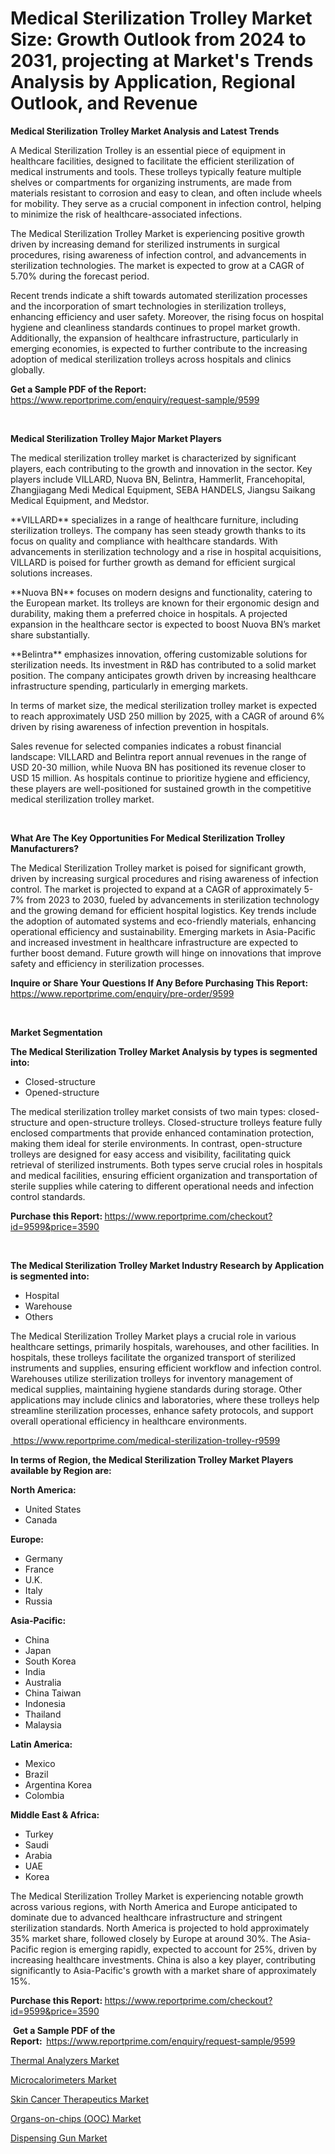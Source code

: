 <p><h1>Medical Sterilization Trolley Market Size: Growth Outlook from 2024 to 2031, projecting at Market's Trends Analysis by Application, Regional Outlook, and Revenue</h1></p><p><strong>Medical Sterilization Trolley Market Analysis and Latest Trends</strong></p>
<p><p>A Medical Sterilization Trolley is an essential piece of equipment in healthcare facilities, designed to facilitate the efficient sterilization of medical instruments and tools. These trolleys typically feature multiple shelves or compartments for organizing instruments, are made from materials resistant to corrosion and easy to clean, and often include wheels for mobility. They serve as a crucial component in infection control, helping to minimize the risk of healthcare-associated infections.</p><p>The Medical Sterilization Trolley Market is experiencing positive growth driven by increasing demand for sterilized instruments in surgical procedures, rising awareness of infection control, and advancements in sterilization technologies. The market is expected to grow at a CAGR of 5.70% during the forecast period. </p><p>Recent trends indicate a shift towards automated sterilization processes and the incorporation of smart technologies in sterilization trolleys, enhancing efficiency and user safety. Moreover, the rising focus on hospital hygiene and cleanliness standards continues to propel market growth. Additionally, the expansion of healthcare infrastructure, particularly in emerging economies, is expected to further contribute to the increasing adoption of medical sterilization trolleys across hospitals and clinics globally.</p></p>
<p><strong>Get a Sample PDF of the Report:&nbsp;</strong> <a href="https://www.reportprime.com/enquiry/request-sample/9599">https://www.reportprime.com/enquiry/request-sample/9599</a></p>
<p>&nbsp;</p>
<p><strong>Medical Sterilization Trolley Major Market Players</strong></p>
<p><p>The medical sterilization trolley market is characterized by significant players, each contributing to the growth and innovation in the sector. Key players include VILLARD, Nuova BN, Belintra, Hammerlit, Francehopital, Zhangjiagang Medi Medical Equipment, SEBA HANDELS, Jiangsu Saikang Medical Equipment, and Medstor. </p><p>**VILLARD** specializes in a range of healthcare furniture, including sterilization trolleys. The company has seen steady growth thanks to its focus on quality and compliance with healthcare standards. With advancements in sterilization technology and a rise in hospital acquisitions, VILLARD is poised for further growth as demand for efficient surgical solutions increases.</p><p>**Nuova BN** focuses on modern designs and functionality, catering to the European market. Its trolleys are known for their ergonomic design and durability, making them a preferred choice in hospitals. A projected expansion in the healthcare sector is expected to boost Nuova BN’s market share substantially.</p><p>**Belintra** emphasizes innovation, offering customizable solutions for sterilization needs. Its investment in R&D has contributed to a solid market position. The company anticipates growth driven by increasing healthcare infrastructure spending, particularly in emerging markets.</p><p>In terms of market size, the medical sterilization trolley market is expected to reach approximately USD 250 million by 2025, with a CAGR of around 6% driven by rising awareness of infection prevention in hospitals.</p><p>Sales revenue for selected companies indicates a robust financial landscape: VILLARD and Belintra report annual revenues in the range of USD 20-30 million, while Nuova BN has positioned its revenue closer to USD 15 million. As hospitals continue to prioritize hygiene and efficiency, these players are well-positioned for sustained growth in the competitive medical sterilization trolley market.</p></p>
<p>&nbsp;</p>
<p><strong>What Are The Key Opportunities For Medical Sterilization Trolley Manufacturers?</strong></p>
<p><p>The Medical Sterilization Trolley market is poised for significant growth, driven by increasing surgical procedures and rising awareness of infection control. The market is projected to expand at a CAGR of approximately 5-7% from 2023 to 2030, fueled by advancements in sterilization technology and the growing demand for efficient hospital logistics. Key trends include the adoption of automated systems and eco-friendly materials, enhancing operational efficiency and sustainability. Emerging markets in Asia-Pacific and increased investment in healthcare infrastructure are expected to further boost demand. Future growth will hinge on innovations that improve safety and efficiency in sterilization processes.</p></p>
<p><strong>Inquire or Share Your Questions If Any Before Purchasing This Report:</strong> <a href="https://www.reportprime.com/enquiry/pre-order/9599">https://www.reportprime.com/enquiry/pre-order/9599</a></p>
<p>&nbsp;</p>
<p><strong>Market Segmentation</strong></p>
<p><strong>The Medical Sterilization Trolley Market Analysis by types is segmented into:</strong></p>
<p><ul><li>Closed-structure</li><li>Opened-structure</li></ul></p>
<p><p>The medical sterilization trolley market consists of two main types: closed-structure and open-structure trolleys. Closed-structure trolleys feature fully enclosed compartments that provide enhanced contamination protection, making them ideal for sterile environments. In contrast, open-structure trolleys are designed for easy access and visibility, facilitating quick retrieval of sterilized instruments. Both types serve crucial roles in hospitals and medical facilities, ensuring efficient organization and transportation of sterile supplies while catering to different operational needs and infection control standards.</p></p>
<p><strong>Purchase this Report:&nbsp;</strong><a href="https://www.reportprime.com/checkout?id=9599&price=3590">https://www.reportprime.com/checkout?id=9599&price=3590</a></p>
<p>&nbsp;</p>
<p><strong>The Medical Sterilization Trolley Market Industry Research by Application is segmented into:</strong></p>
<p><ul><li>Hospital</li><li>Warehouse</li><li>Others</li></ul></p>
<p><p>The Medical Sterilization Trolley Market plays a crucial role in various healthcare settings, primarily hospitals, warehouses, and other facilities. In hospitals, these trolleys facilitate the organized transport of sterilized instruments and supplies, ensuring efficient workflow and infection control. Warehouses utilize sterilization trolleys for inventory management of medical supplies, maintaining hygiene standards during storage. Other applications may include clinics and laboratories, where these trolleys help streamline sterilization processes, enhance safety protocols, and support overall operational efficiency in healthcare environments.</p></p>
<p><a href="https://www.reportprime.com/medical-sterilization-trolley-r9599">&nbsp;https://www.reportprime.com/medical-sterilization-trolley-r9599</a></p>
<p><strong>In terms of Region, the Medical Sterilization Trolley Market Players available by Region are:</strong></p>
<p>
    <p> <strong> North America: </strong>
        <ul>
            <li>United States</li>
            <li>Canada</li>
        </ul>
        </p> 
    <p> <strong> Europe: </strong>
        <ul>
            <li>Germany</li>
            <li>France</li>
            <li>U.K.</li>
            <li>Italy</li>
            <li>Russia</li>
        </ul>
        </p> 
    <p> <strong> Asia-Pacific: </strong>
        <ul>
            <li>China</li>
            <li>Japan</li>
            <li>South Korea</li>
            <li>India</li>
            <li>Australia</li>
            <li>China Taiwan</li>
            <li>Indonesia</li>
            <li>Thailand</li>
            <li>Malaysia</li>
        </ul>
        </p> 
    <p> <strong> Latin America: </strong>
        <ul>
            <li>Mexico</li>
            <li>Brazil</li>
            <li>Argentina Korea</li>
            <li>Colombia</li>
        </ul>
        </p> 
    <p> <strong> Middle East & Africa: </strong>
        <ul>
            <li>Turkey</li>
            <li>Saudi</li>
            <li>Arabia</li>
            <li>UAE</li>
            <li>Korea</li>
        </ul>
    </p>
    </p>
<p><p>The Medical Sterilization Trolley Market is experiencing notable growth across various regions, with North America and Europe anticipated to dominate due to advanced healthcare infrastructure and stringent sterilization standards. North America is projected to hold approximately 35% market share, followed closely by Europe at around 30%. The Asia-Pacific region is emerging rapidly, expected to account for 25%, driven by increasing healthcare investments. China is also a key player, contributing significantly to Asia-Pacific's growth with a market share of approximately 15%.</p></p>
<p><strong>Purchase this Report: </strong><a href="https://www.reportprime.com/checkout?id=9599&price=3590">https://www.reportprime.com/checkout?id=9599&price=3590</a></p>
<p>&nbsp;<strong>Get a Sample PDF of the Report:&nbsp;&nbsp;</strong><a href="https://www.reportprime.com/enquiry/request-sample/9599">https://www.reportprime.com/enquiry/request-sample/9599</a></p>
<p><strong></strong></p>
<p><p><a href="https://www.linkedin.com/pulse/thermal-analyzers-industry-analysis-report-its-market-size-aowcf?trackingId=rH2LA%2BdASGGb%2BVmKfJHHiw%3D%3D">Thermal Analyzers Market</a></p><p><a href="https://www.linkedin.com/pulse/microcalorimeters-market-size-growth-trends-statistics-epk5f?trackingId=CO1LejwKRZaXXxMNcG%2BdBw%3D%3D">Microcalorimeters Market</a></p><p><a href="https://medium.com/@candicecromwelld63/the-skin-cancer-therapeutics-market-is-experiencing-higher-than-anticipated-demand-compared-to-dbd37a47412d">Skin Cancer Therapeutics Market</a></p><p><a href="https://medium.com/@candicecromwelld63/the-organs-on-chips-ooc-market-has-witnessed-significant-growth-in-recent-years-and-this-trend-779d57da547a">Organs-on-chips (OOC) Market</a></p><p><a href="https://issuu.com/reportprime-2/docs/dispensing-gun-market-size-2030.ppt_73ad41802c4cf5">Dispensing Gun Market</a></p></p>